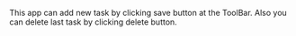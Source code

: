 This app can add new task by clicking save button at the ToolBar. 
Also you can delete last task by clicking delete button.